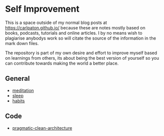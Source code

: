 # Self Improvement

This is a space outside of my normal blog posts at https://carlpaton.github.io/ because these are notes mostly based on books, podcasts, tutorials and online articles. I by no means wish to plagiarise anybodys work so will citate the source of the information in the mark down files.

The repository is part of my own desire and effort to improve myself based on learnings from others, its about being the best version of yourself so you can contribute towards making the world a better place.

## General

- [meditation](./meditation.md)
- [sleep](./sleep.md)
- [habits](./habits.md)

## Code

- [pragmatic-clean-architecture](./pragmatic-clean-architecture)
